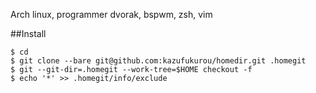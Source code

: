 Arch linux, programmer dvorak, bspwm, zsh, vim

##Install

```
$ cd
$ git clone --bare git@github.com:kazufukurou/homedir.git .homegit
$ git --git-dir=.homegit --work-tree=$HOME checkout -f
$ echo '*' >> .homegit/info/exclude
```

